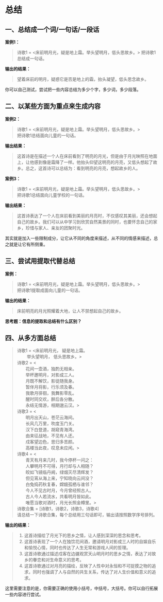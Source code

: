 # 总结

## 一、总结成一个词/一句话/一段话

**案例1：**  

> 诗歌1 = <床前明月光，疑是地上霜。举头望明月，低头思故乡。>
把诗歌1总结成一句话。 

**输出的结果：**  

> 望着床前的明月，疑惑它是否是地上的霜，抬头凝望，低头思念故乡。

你可以自己测试，尝试把一些内容总结为多少个字，多少词，多少段落。

## 二、以某些方面为重点来生成内容
**案例2：** 
> 诗歌1 = <床前明月光，疑是地上霜。举头望明月，低头思故乡。>  
把诗歌1总结面向儿童的一句话。

**输出结果：**
> 这首诗是在描述一个人在床前看到了明亮的月光，但是由于月光映照在地面上，让他感到像是霜降了一样。他抬头仰望这明亮的月亮，又低头想起了故乡。总之，这首诗可以总结为：看到明亮的月亮，想起故乡的人。

**案例3：**
> 诗歌1 = <床前明月光，疑是地上霜。举头望明月，低头思故乡。>  
把诗歌1总结面向儿童学校的一句话。

**输出结果：**

> 这首诗表达了一个人在床前看到美丽的月亮时，不仅感叹其美丽，还会想起自己的故乡。我们可以从中学习到欣赏自然美景的同时，也要怀念自己的家乡，珍惜与家人、亲友的团聚时光。

其实就是加入一些限制成分，让它从不同的角度来描述，从不同的情感来描述，总之就是让它有所侧重。

## 三、尝试用提取代替总结

**案例：**  

> 诗歌1 = <床前明月光，疑是地上霜。举头望明月，低头思故乡。>  
把诗歌1提取成面向儿童的一句话。

**输出的结果：**  

> 床前明亮的月光照耀着大地，让人不禁想起自己的故乡。

**思考题：信息的提取和总结有什么区别？**

## 四、从多方面总结

> 诗歌1 = <床前明月光， 疑是地上霜。  
　　  举头望明月，  低头思故乡。>  
> 诗歌2 = <  
　　花间一壶酒，独酌无相亲。  
　　举杯邀明月，对影成三人。  
　　月既不解饮，影徒随我身。  
　　暂伴月将影，行乐须及春。  
　　我歌月徘徊，我舞影零乱。  
　　醒时同交欢，醉后各分散。  
　　永结无情游，相期邈云汉。>  
> 诗歌3 = <  
　　明月出天山，苍茫云海间。  
　　长风几万里，吹度玉门关。  
　　汉下白登道，胡窥青海湾。  
　　由来征战地，不见有人还。  
　　戍客望边色，思归多苦颜。  
　　高楼当此夜，叹息未应闲。>  
> 诗歌4 = <  
　　青天有月来几时，我今停杯一问之：  
　　人攀明月不可得，月行却与人相随？  
　　皎如飞镜临丹阙，绿烟灭尽清辉发？  
　　但见宵从海上来，宁知晓向云间没？  
　　白兔捣药秋复春，嫦娥孤栖与谁邻？  
　　今人不见古时月，今月曾经照古人。  
　　古人今人若流水，共看明月皆如此。  
　　唯愿当歌对酒时，月光长照金樽里。>  
> 诗歌合集 = [诗歌1，诗歌2，诗歌3，诗歌4]  
> 请总结一下诗歌合集，每个总结用三句话即可，输出请按照数学序号排列。

**输出的结果：**  

> 1. 这首诗描绘了月光下的思乡之情，让人感到深深的思念和思考。  
> 2. 这首诗表现了一个人在独饮花间酒，邀请明月对影成三人时的自娱自乐和愉悦心情，同时也传达了人生无常和游戏人间的哲理。
> 3. 这首诗歌通过描述戍客在边疆观赏天山明月时的思乡之情，表达了对故乡的眷恋和对生命意义的思考。
> 4. 这首诗歌通过对月亮的描绘，反映了人性中对永恒和不可捉摸之物的追求，同时也强调了人与自然的共生关系，传达了对人生价值和意义的追求。

这里需要注意的是，你需要正确的使用小括号，中括号，大括号。你可以自行拓展一些内容进行尝试。